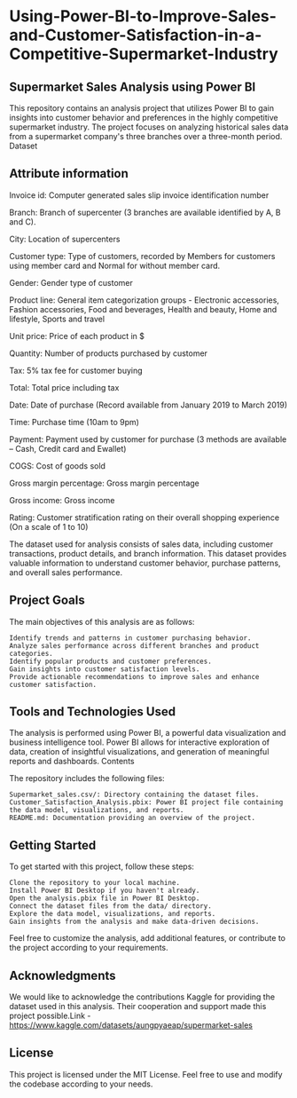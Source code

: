# Using-Power-BI-to-Improve-Sales-and-Customer-Satisfaction-in-a-Competitive-Supermarket-Industry
## Supermarket Sales Analysis using Power BI

This repository contains an analysis project that utilizes Power BI to gain insights into customer behavior and preferences in the highly competitive supermarket industry. The project focuses on analyzing historical sales data from a supermarket company's three branches over a three-month period.
Dataset

## Attribute information

Invoice id: Computer generated sales slip invoice identification number

Branch: Branch of supercenter (3 branches are available identified by A, B and C).

City: Location of supercenters

Customer type: Type of customers, recorded by Members for customers using member card and Normal for without member card.

Gender: Gender type of customer

Product line: General item categorization groups - Electronic accessories, Fashion accessories, Food and beverages, Health and beauty, Home and lifestyle, Sports and travel

Unit price: Price of each product in $

Quantity: Number of products purchased by customer

Tax: 5% tax fee for customer buying

Total: Total price including tax

Date: Date of purchase (Record available from January 2019 to March 2019)

Time: Purchase time (10am to 9pm)

Payment: Payment used by customer for purchase (3 methods are available – Cash, Credit card and Ewallet)

COGS: Cost of goods sold

Gross margin percentage: Gross margin percentage

Gross income: Gross income

Rating: Customer stratification rating on their overall shopping experience (On a scale of 1 to 10)

The dataset used for analysis consists of sales data, including customer transactions, product details, and branch information. This dataset provides valuable information to understand customer behavior, purchase patterns, and overall sales performance.
## Project Goals

The main objectives of this analysis are as follows:

    Identify trends and patterns in customer purchasing behavior.
    Analyze sales performance across different branches and product categories.
    Identify popular products and customer preferences.
    Gain insights into customer satisfaction levels.
    Provide actionable recommendations to improve sales and enhance customer satisfaction.

## Tools and Technologies Used

The analysis is performed using Power BI, a powerful data visualization and business intelligence tool. Power BI allows for interactive exploration of data, creation of insightful visualizations, and generation of meaningful reports and dashboards.
Contents

The repository includes the following files:

    Supermarket_sales.csv/: Directory containing the dataset files.
    Customer_Satisfaction_Analysis.pbix: Power BI project file containing the data model, visualizations, and reports.
    README.md: Documentation providing an overview of the project.

## Getting Started
To get started with this project, follow these steps:

    Clone the repository to your local machine.
    Install Power BI Desktop if you haven't already.
    Open the analysis.pbix file in Power BI Desktop.
    Connect the dataset files from the data/ directory.
    Explore the data model, visualizations, and reports.
    Gain insights from the analysis and make data-driven decisions.

Feel free to customize the analysis, add additional features, or contribute to the project according to your requirements.
## Acknowledgments

We would like to acknowledge the contributions Kaggle for providing the dataset used in this analysis. Their cooperation and support made this project possible.Link - https://www.kaggle.com/datasets/aungpyaeap/supermarket-sales
## License

This project is licensed under the MIT License. Feel free to use and modify the codebase according to your needs.
